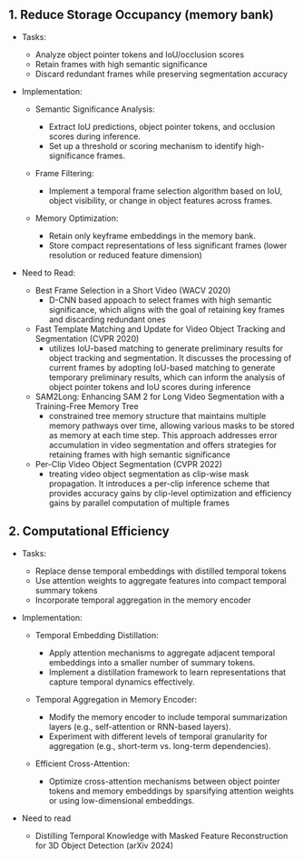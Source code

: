 ## 1. Reduce Storage Occupancy (memory bank)

- Tasks:

    - Analyze object pointer tokens and IoU/occlusion scores
    - Retain frames with high semantic significance
    - Discard redundant frames while preserving segmentation accuracy

- Implementation:

    - Semantic Significance Analysis:
        - Extract IoU predictions, object pointer tokens, and occlusion scores during inference.
        - Set up a threshold or scoring mechanism to identify high-significance frames.

    - Frame Filtering:
        - Implement a temporal frame selection algorithm based on IoU, object visibility, or change in object features across frames.

    - Memory Optimization:
        - Retain only keyframe embeddings in the memory bank.
        - Store compact representations of less significant frames (lower resolution or reduced feature dimension)

- Need to Read:

    - Best Frame Selection in a Short Video (WACV 2020)
        - D-CNN based appoach to select frames with high semantic significance, which aligns with the goal of retaining key frames and discarding redundant ones
    - Fast Template Matching and Update for Video Object Tracking and Segmentation (CVPR 2020)
        - utilizes IoU-based matching to generate preliminary results for object tracking and segmentation. It discusses the processing of current frames by adopting IoU-based matching to generate temporary preliminary results, which can inform the analysis of object pointer tokens and IoU scores during inference
    - SAM2Long: Enhancing SAM 2 for Long Video Segmentation with a Training-Free Memory Tree
        - constrained tree memory structure that maintains multiple memory pathways over time, allowing various masks to be stored as memory at each time step. This approach addresses error accumulation in video segmentation and offers strategies for retaining frames with high semantic significance
    - Per-Clip Video Object Segmentation (CVPR 2022)
        - treating video object segmentation as clip-wise mask propagation. It introduces a per-clip inference scheme that provides accuracy gains by clip-level optimization and efficiency gains by parallel computation of multiple frames


## 2. Computational Efficiency

- Tasks:

    - Replace dense temporal embeddings with distilled temporal tokens
    - Use attention weights to aggregate features into compact temporal summary tokens
    - Incorporate temporal aggregation in the memory encoder

- Implementation:

    - Temporal Embedding Distillation:
        
        - Apply attention mechanisms to aggregate adjacent temporal embeddings into a smaller number of summary tokens.
        - Implement a distillation framework to learn representations that capture temporal dynamics effectively.

    - Temporal Aggregation in Memory Encoder:
        
        - Modify the memory encoder to include temporal summarization layers (e.g., self-attention or RNN-based layers).
        - Experiment with different levels of temporal granularity for aggregation (e.g., short-term vs. long-term dependencies).

    - Efficient Cross-Attention:
        
        - Optimize cross-attention mechanisms between object pointer tokens and memory embeddings by sparsifying attention weights or using low-dimensional embeddings.

- Need to read

    - Distilling Temporal Knowledge with Masked Feature Reconstruction for 3D Object Detection (arXiv 2024)

